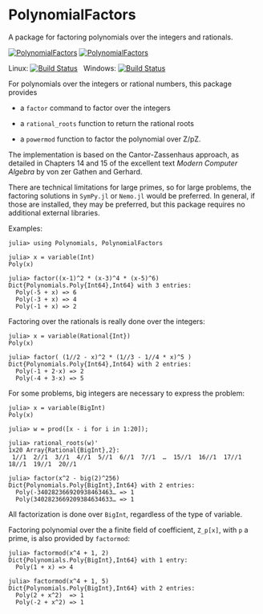 # PolynomialFactors

A package for factoring polynomials over the integers and rationals.

[![PolynomialFactors](http://pkg.julialang.org/badges/PolynomialFactors_0.4.svg)](http://pkg.julialang.org/?pkg=PolynomialFactors&ver=0.4)
[![PolynomialFactors](http://pkg.julialang.org/badges/PolynomialFactors_0.5.svg)](http://pkg.julialang.org/?pkg=PolynomialFactors&ver=0.5)

Linux: [![Build Status](https://travis-ci.org/jverzani/PolynomialFactors.jl.svg?branch=master)](https://travis-ci.org/jverzani/PolynomialFactors.jl)
&nbsp;
Windows: [![Build Status](https://ci.appveyor.com/api/projects/status/github/jverzani/PolynomialFactors.jl?branch=master&svg=true)](https://ci.appveyor.com/project/jverzani/polynomialfactors-jl)



For polynomials over the integers or rational numbers, this package provides

* a `factor` command to factor over the integers

* a `rational_roots` function to return the rational roots

* a `powermod` function to factor the polynomial over Z/pZ.

The implementation is based on the Cantor-Zassenhaus approach, as
detailed in Chapters 14 and 15 of the excellent text *Modern Computer Algebra* by von zer
Gathen and Gerhard.

There are technical limitations for large primes, so for large
problems, the factoring solutions in `SymPy.jl` or `Nemo.jl` would be
preferred. In general, if those are installed, they may be preferred,
but this package requires no additional external libraries.


Examples:

```
julia> using Polynomials, PolynomialFactors

julia> x = variable(Int)
Poly(x)

julia> factor((x-1)^2 * (x-3)^4 * (x-5)^6)
Dict{Polynomials.Poly{Int64},Int64} with 3 entries:
  Poly(-5 + x) => 6
  Poly(-3 + x) => 4
  Poly(-1 + x) => 2
```

Factoring over the rationals is really done over the integers:

```
julia> x = variable(Rational{Int})
Poly(x)

julia> factor( (1//2 - x)^2 * (1//3 - 1//4 * x)^5 )
Dict{Polynomials.Poly{Int64},Int64} with 2 entries:
  Poly(-1 + 2⋅x) => 2
  Poly(-4 + 3⋅x) => 5
```  


For some problems, big integers are necessary to express the problem:

```
julia> x = variable(BigInt)
Poly(x)

julia> w = prod([x - i for i in 1:20]);

julia> rational_roots(w)'
1x20 Array{Rational{BigInt},2}:
 1//1  2//1  3//1  4//1  5//1  6//1  7//1  …  15//1  16//1  17//1  18//1  19//1  20//1
```

```
julia> factor(x^2 - big(2)^256)
Dict{Polynomials.Poly{BigInt},Int64} with 2 entries:
  Poly(-340282366920938463463… => 1
  Poly(3402823669209384634633… => 1
```  

All factorization is done over `BigInt`, regardless of the type of variable.

Factoring polynomial over the a finite field of coefficient, `Z_p[x]`, with `p` a prime, is also provided by `factormod`:

```
julia> factormod(x^4 + 1, 2)
Dict{Polynomials.Poly{BigInt},Int64} with 1 entry:
  Poly(1 + x) => 4

julia> factormod(x^4 + 1, 5)
Dict{Polynomials.Poly{BigInt},Int64} with 2 entries:
  Poly(2 + x^2)  => 1
  Poly(-2 + x^2) => 1
```
